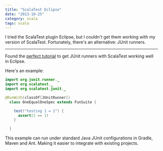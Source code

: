 ```yaml
---
title: "ScalaTest Eclipse"
date: "2013-10-25"
category: scala
tags: scala
---
```


I tried the ScalaTest plugin Eclipse, but I couldn't get them working with my version of ScalaTest. Fortunately, there's an alternative: JUnit runners.

---

Found the [perfect tutorial](http://www.valleyprogramming.com/blog/running-scalatest-unit-tests-eclipse-junit-scala) to get JUnit runners with ScalaTest working well in Eclipse.

Here's an example:

```java
import org.junit.runner._
import org.scalatest._
import org.scalatest.junit._

@RunWith(classOf[JUnitRunner])
  class OneEqualOneSpec extends FunSuite {

    test("testing 1 = 1") {
      assert(1 == 1)
    }

  }
```

This example can run under standard Java JUnit configurations in Gradle, Maven and Ant. Making it easier to integrate with existing projects.
